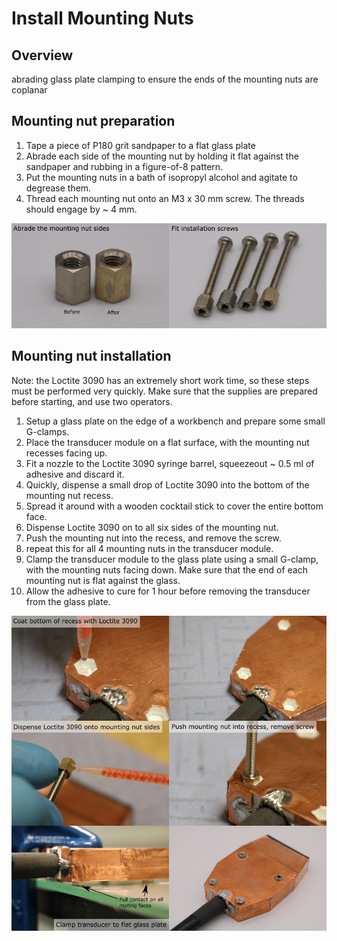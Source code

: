 # Install Mounting Nuts

## Overview
abrading
glass plate clamping to ensure the ends of the mounting nuts are coplanar

## Mounting nut preparation

1. Tape a piece of P180 grit sandpaper to a flat glass plate
2. Abrade each side of the mounting nut by holding it flat against the sandpaper and rubbing in a figure-of-8 pattern. 
3. Put the mounting nuts in a bath of isopropyl alcohol and agitate to degrease them.
4. Thread each mounting nut onto an M3 x 30 mm screw. The threads should engage by ~ 4 mm.

![mounting-nut-preparation](img/install-mounting-nuts/mounting-nut-preparation.png)

## Mounting nut installation

Note: the Loctite 3090 has an extremely short work time, so these steps must be performed very quickly. Make sure that the supplies are prepared before starting, and use two operators.

1. Setup a glass plate on the edge of a workbench and prepare some small G-clamps.
2. Place the transducer module on a flat surface, with the mounting nut recesses facing up.
3. Fit a nozzle to the Loctite 3090 syringe barrel, squeezeout ~ 0.5 ml of adhesive and discard it.
4. Quickly, dispense a small drop of Loctite 3090 into the bottom of the mounting nut recess. 
5. Spread it around with a wooden cocktail stick to cover the entire bottom face.
6. Dispense Loctite 3090 on to all six sides of the mounting nut.
7. Push the mounting nut into the recess, and remove the screw.
8. repeat this for all 4 mounting nuts in the transducer module.
9. Clamp the transducer module to the glass plate using a small G-clamp, with the mounting nuts facing down. Make sure that the end of each mounting nut is flat against the glass.
1. Allow the adhesive to cure for 1 hour before removing the transducer from the glass plate.

![mounting-nut-installation](img/install-mounting-nuts/mounting-nut-installation.png)
